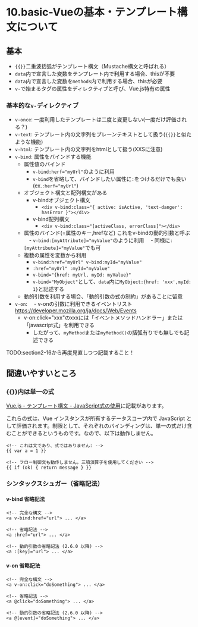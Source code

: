 # 10.basic-Vueの基本・テンプレート構文について

## 基本
- `{{}}`二重波括弧がテンプレート構文（Mustache構文と呼ばれる）
- `data`内で宣言した変数をテンプレート内で利用する場合、thisが不要
- `data`内で宣言した変数を`methods`内で利用する場合、thisが必要
- `v-`で始まるタグの属性をディレクティブと呼び、Vue.js特有の属性

### 基本的な`v-`ディレクティブ
- `v-once`: 一度利用したテンプレートは二度と変更しない(一度だけ評価される？)
- `v-text`: テンプレート内の文字列をプレーンテキストとして扱う(`{{}}`と似たような機能)
- `v-html`: テンプレート内の文字列をhtmlとして扱う(XXSに注意)
- `v-bind`: 属性をバインドする機能
  - 属性値のバインド
    - `v-bind:herf="myUrl"`のように利用
    - `v-bind`を省略して、バインドしたい属性に`:`をつけるだけでも良い(ex.`:herf="myUrl"`)
  - オブジェクト構文と配列構文がある
    - v-bindオブジェクト構文
      - `<div v-bind:class="{ active: isActive, 'text-danger': hasError }"></div>`
    - v-bind配列構文
      - `<div v-bind:class="[activeClass, errorClass]"></div>`
  - 属性のバインド(=属性のキー,hrefなど) これをv-bindの動的引数と呼ぶ
  　- `v-bind:[myAttribute]="myValue"`のように利用
  　- 同様に`:[myAttribute]="myValue"`でも可
  - 複数の属性を変数から利用
    - `v-bind:href="myUrl" v-bind:myId="myValue"`
    - `:href="myUrl" :myId="myValue"`
    - `v-bind="{href: myUrl, myId: myValue}"`
    - `v-bind="MyObject"`として、`data`内に`MyObject:{href: 'xxx',myId: 1}`と記述する
  - 動的引数を利用する場合、「動的引数の式の制約」があることに留意
- `v-on`:
　- v-onの引数に利用できるイベントリスト　https://developer.mozilla.org/ja/docs/Web/Events
  - v-on:click="xxx"のxxxには「イベントメソッドハンドラー」または「javascript式」を利用できる
    - したがって、`myMethod`または`myMethod()`の括弧有りでも無しでも記述できる

TODO:section2-16から再度見直しつつ記載すること！

## 間違いやすいところ

### {{}}内は単一の式
[Vue.js - テンプレート構文 - JavaScript式の使用](https://jp.vuejs.org/v2/guide/syntax.html#JavaScript-%E5%BC%8F%E3%81%AE%E4%BD%BF%E7%94%A8)に記載があります。

これらの式は、Vue インスタンスが所有するデータスコープ内で JavaScript として評価されます。制限として、それぞれのバインディングは、単一の式だけ含むことができるというものです。なので、以下は動作しません。
```
<!-- これは文であり、式ではありません: -->
{{ var a = 1 }}

<!-- フロー制御文も動作しません。三項演算子を使用してください -->
{{ if (ok) { return message } }}
```

### シンタックスシュガー（省略記法）
#### v-bind 省略記法
```
<!-- 完全な構文 -->
<a v-bind:href="url"> ... </a>

<!-- 省略記法 -->
<a :href="url"> ... </a>

<!-- 動的引数の省略記法 (2.6.0 以降) -->
<a :[key]="url"> ... </a>
```
#### v-on 省略記法
```
<!-- 完全な構文 -->
<a v-on:click="doSomething"> ... </a>

<!-- 省略記法 -->
<a @click="doSomething"> ... </a>

<!-- 動的引数の省略記法 (2.6.0 以降) -->
<a @[event]="doSomething"> ... </a>
```
